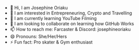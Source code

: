 - 👋 Hi, I am Josephine Oriaku
- 👀 I am interested in Entrepreneuring, Crypto and Travelling
- 🌱 I am currently learning YouTube Filming 
- 💞️ I am looking to collaborate on learning how GitHub Works
- 📫 How to reach me: Farcaster & Discord: josephineoriaku
- 😄 Pronouns: She/Her/Hers
- ⚡ Fun fact: Pro skater & Gym enthusiast

<!---
JosephineOriaku/JosephineOriaku is a ✨ special ✨ repository because its `README.md` (this file) appears on your GitHub profile.
You can click the Preview link to take a look at your changes.
--->
